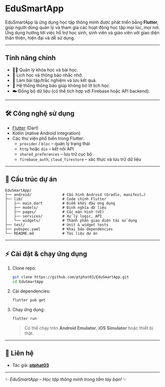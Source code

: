 # EduSmartApp

EduSmartApp là ứng dụng học tập thông minh được phát triển bằng **Flutter**, giúp người dùng quản lý và tham gia các hoạt động học tập mọi lúc, mọi nơi. Ứng dụng hướng tới việc hỗ trợ học sinh, sinh viên và giáo viên với giao diện thân thiện, hiện đại và dễ sử dụng.  

---

## Tính năng chính
- 👩‍🏫 Quản lý khóa học và bài học.
- 📅 Lịch học và thông báo nhắc nhở.
- 📝 Làm bài tập/trắc nghiệm và lưu kết quả.
- 🔔 Hệ thống thông báo giúp không bỏ lỡ lịch học.
- ☁️ Đồng bộ dữ liệu (có thể tích hợp với Firebase hoặc API backend).

---

## 🛠️ Công nghệ sử dụng
- [Flutter](https://flutter.dev/) (Dart)
- Kotlin (native Android integration)
- Các thư viện phổ biến trong Flutter:
  - `provider` / `bloc` – quản lý trạng thái
  - `http` hoặc `dio` – kết nối API
  - `shared_preferences` – lưu trữ cục bộ
  - `firebase_auth`, `cloud_firestore` – xác thực và lưu trữ dữ liệu

---

## 📂 Cấu trúc dự án
```
EduSmartApp/
├── android/              # Cấu hình Android (Gradle, manifest…)
├── lib/                  # Code chính Flutter
│   ├── main.dart         # Điểm khởi đầu ứng dụng
│   ├── models/           # Định nghĩa dữ liệu
│   ├── pages/            # Các màn hình (UI)
│   ├── services/         # Xử lý logic, API
│   └── widgets/          # Thành phần giao diện tái sử dụng
├── test/                 # Unit & widget tests
├── pubspec.yaml          # Khai báo dependencies
└── README.md             # Tài liệu dự án
```

---

## ⚡ Cài đặt & chạy ứng dụng
1. Clone repo:
   ```bash
   git clone https://github.com/ptphat03/EduSmartApp.git
   cd EduSmartApp
   ```
2. Cài dependencies:
   ```bash
   flutter pub get
   ```
3. Chạy ứng dụng:
   ```bash
   flutter run
   ```
   > Có thể chạy trên **Android Emulator**, **iOS Simulator** hoặc thiết bị thật.

---

## 📧 Liên hệ
- Tác giả: **[ptphat03](https://github.com/ptphat03)**

---

✨ *EduSmartApp – Học tập thông minh trong tầm tay bạn!* ✨

